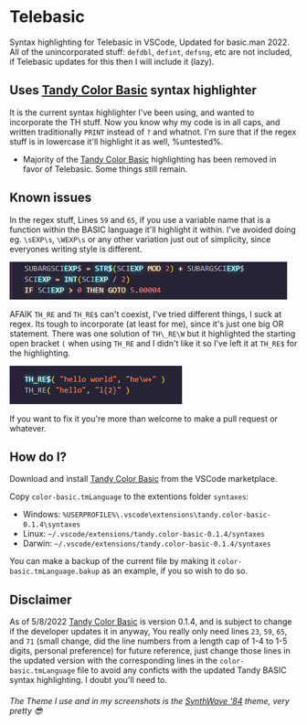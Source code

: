 # Telebasic
Syntax highlighting for Telebasic in VSCode, Updated for basic.man 2022. All of the unincorporated stuff: `defdbl`, `defint`, `defsng`, etc are not included, if Telebasic updates for this then I will include it (lazy).

## Uses [Tandy Color Basic](https://marketplace.visualstudio.com/items?itemName=Tandy.color-basic) syntax highlighter

 It is the current syntax highlighter I've been using, and wanted to incorporate the TH stuff.
Now you know why my code is in all caps, and written traditionally `PRINT` instead of `?` and whatnot. I'm sure that if the regex stuff is in lowercase it'll highlight it as well, %untested%.

- Majority of the [Tandy Color Basic](https://marketplace.visualstudio.com/items?itemName=Tandy.color-basic) highlighting has been removed in favor of Telebasic. Some things still remain.


## Known issues
In the regex stuff, Lines `59` and `65`, if you use a variable name that is a function within the BASIC language it'll highlight it within. I've avoided doing eg. `\sEXP\s`, `\WEXP\s` or any other variation just out of simplicity, since everyones writing style is different.

![Like this](Screenshot_458.png)

AFAIK `TH_RE` and `TH_RE$` can't coexist, I've tried different things, I suck at regex. Its tough to incorporate (at least for me), since it's just one big OR statement. There was one solution of `TH\_RE\W` but it highlighted the starting open bracket `(` when using `TH_RE` and I didn't like it so I've left it at `TH_RE$` for the highlighting.

![See?](Screenshot_459.png)

If you want to fix it you're more than welcome to make a pull request or whatever.


## How do I?
Download and install [Tandy Color Basic](https://marketplace.visualstudio.com/items?itemName=Tandy.color-basic) from the VSCode marketplace.

Copy `color-basic.tmLanguage` to the extentions folder `syntaxes`:
- Windows: `%USERPROFILE%\.vscode\extensions\tandy.color-basic-0.1.4\syntaxes`
- Linux: `~/.vscode/extensions/tandy.color-basic-0.1.4/syntaxes`
- Darwin: `~/.vscode/extensions/tandy.color-basic-0.1.4/syntaxes`

You can make a backup of the current file by making it `color-basic.tmLanguage.bakup` as an example, if you so wish to do so.

## Disclaimer
As of 5/8/2022 [Tandy Color Basic](https://marketplace.visualstudio.com/items?itemName=Tandy.color-basic) is version 0.1.4, and is subject to change if the developer updates it in anyway, You really only need lines `23`, `59`, `65`, and `71` (small change, did the line numbers from a length cap of 1-4 to 1-5 digits, personal preference) for future reference, just change those lines in the updated version with the corresponding lines in the `color-basic.tmLanguage` file to avoid any conficts with the updated Tandy BASIC syntax highlighting. I doubt you'll need to.

###### The Theme I use and in my screenshots is the [SynthWave '84](https://marketplace.visualstudio.com/items?itemName=RobbOwen.synthwave-vscode) theme, very pretty :sunglasses:
